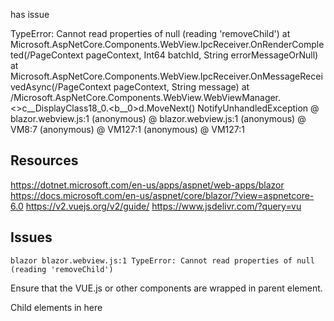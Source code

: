 ﻿
has issue

TypeError: Cannot read properties of null (reading 'removeChild')
   at Microsoft.AspNetCore.Components.WebView.IpcReceiver.OnRenderCompleted(/PageContext pageContext, Int64 batchId, String errorMessageOrNull)
   at Microsoft.AspNetCore.Components.WebView.IpcReceiver.OnMessageReceivedAsync(/PageContext pageContext, String message)
   at /Microsoft.AspNetCore.Components.WebView.WebViewManager.<>c__DisplayClass18_0.<<MessageReceived>b__0>d.MoveNext()
NotifyUnhandledException @ blazor.webview.js:1
(anonymous) @ blazor.webview.js:1
(anonymous) @ VM8:7
(anonymous) @ VM127:1
(anonymous) @ VM127:1


## Resources
https://dotnet.microsoft.com/en-us/apps/aspnet/web-apps/blazor
https://docs.microsoft.com/en-us/aspnet/core/blazor/?view=aspnetcore-6.0
https://v2.vuejs.org/v2/guide/
https://www.jsdelivr.com/?query=vu


## Issues
```
blazor blazor.webview.js:1 TypeError: Cannot read properties of null (reading 'removeChild')
```
Ensure that the VUE.js or other components are wrapped in parent element.
<div>
	Child elements in here
</div>
